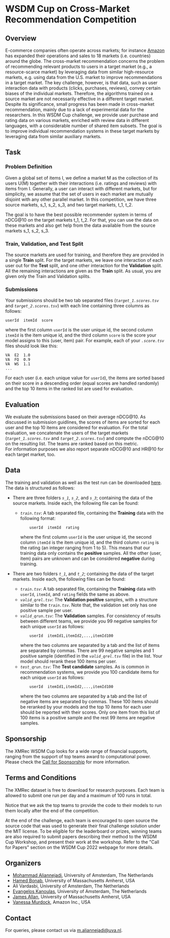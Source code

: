 # WSDM Cup on Cross-Market Recommendation Competition

## Overview
E-commerce companies often operate across markets; for instance [Amazon](https://www.amazon.com)
has expanded their operations and sales to 18 markets (i.e. countries) around the globe. 
The cross-market recommendation concerns the problem of recommending relevant products to users in a target market (e.g., a resource-scarce market) by leveraging data from similar high-resource markets, e.g. using data from the U.S. market to improve recommendations in a target market. 
The key challenge, however, is that data, such as user interaction data with products (clicks, purchases, reviews), convey certain biases of the individual markets. 
Therefore, the algorithms trained on a source market are not necessarily effective in a different target market.
Despite its significance, small progress has been made in cross-market recommendation, mainly due to a lack of experimental data for the researchers. In this WSDM Cup challenge, we provide user purchase and rating data on various markets, enriched with review data in different languages, with a considerable number of shared item subsets. The goal is to improve individual recommendation systems in these target markets by leveraging data from similar auxiliary markets.


## Task
### Problem Definition

Given a global set of items I, 
we define a market M as the collection of its users U(M) together with their interactions (i.e. ratings and reviews) with items from I.
Generally, a user can interact with different markets, but for simplicity, we assume that the set of users in each market are mutually disjoint with any other parallel market.
In this competition, we have three source markets, s_1, s_2, s_3, and two target markets, t_1, t_2. 

The goal is to have the best possible recommender system in terms of nDCG@10 on the target markets t_1, t_2.
For that, you can use the data on these markets and also get help from the data available from the source markets s_1, s_2, s_3.


### Train, Validation, and Test Split

The source markets are used for training, and therefore they are provided in a single **Train** split.
For the target markets, we leave one interaction of each user out for the **Test** split, and one other interaction for the **Validation** split. All the remaining interactions are given as the **Train** split. As usual, you are given only the Train and Validation splits.


### Submissions

Your submissions should be two tab separated files (*```target_1.scores.tsv```* and *```target_2.scores.tsv```*) with each line containing three columns as follows:

```
userId	itemId	score
```
where the first column ```userId``` is the user unique id, the second column ```itemId``` is the item unique id, and the third column ```score``` is the score your model assigns to this (user, item) pair.
For example, each of your *```.score.tsv```* files should look like this:
```
VA	E2	1.0 
VA	FQ	0.9 
VA	WS	1.1
...
```
For each user (i.e. each unique value for ```userId```), the items are sorted based on their score in a descending order (equal scores are handled randomly) and the top 10 items in the ranked list are used for evaluation.


## Evaluation

We evaluate the submissions based on their average nDCG@10.
As discussed in submission guidlines, the scores of items are sorted for each user and the top 10 items are considered for evaluation.
For the total evaluation, we concatenate the users of the target markets (*```target_1.scores.tsv```* and *```target_2.scores.tsv```*) and compute the nDCG@10 on the resulting list. The teams are ranked based on this metric.
<br>
For information purposes we also report separate nDCG@10 and HR@10 for each target market, too.


## Data
The training and validation as well as the test run can be downloaded [here](#).
The data is structured as follows:

- There are three folders 
*```s_1```*,
*```s_2```*, and 
*```s_3```*;
containing the data of the source markets. Inside each, the following file can be found:
    - *```train.tsv```*: A tab separated file, containing the **Training** data with the following format:
        ```
            userId	itemId	rating
        ```
        where the first column ```userId``` is the user unique id, the second column ```itemId``` is the item unique id, and the third column ```rating``` is the rating (an integer ranging from 1 to 5).
        This means that our training data only contains the **positive** samples. All the other (user, item) pairs are unknown and can be considered **negative** during training.

- There are two folders
*```t_1```*, and 
*```t_2```*; containing the data of the target markets. Inside each, the following files can be found:
    - *```train.tsv```*: 
        A tab separated file, containing the **Training** data with ```userId```, ```itemId```, and ```rating``` fields the same as above.
    - *```valid_qrel.tsv```*:
        The **Validation positive** samples, with a structure similar to the *```train.tsv```*.
        Note that, the validation set only has one positive sample per user.
    - *```valid_qrun.tsv```*:
        The **Validation** samples. For consistency of results between different teams, we provide you 99 negative samples for each unique ```userId``` as follows:
        ```
            userId	itemId1,itemId2,...,itemId100
        ```
        where the two columns are separated by a tab and the list of items are separated by commas. There are 99 negative samples and 1 positive sample (identified in the *```valid_qrel.tsv```* file) in the list. Your model should rerank these 100 items per user.
    - *```test_qrun.tsv```*:
        The **Test candidate** samples. As is common in recommendation systems, we provide you 100 candidate items for each unique ```userId``` as follows:
        ```
            userId	itemId1,itemId2,...,itemId100
        ```
        where the two columns are separated by a tab and the list of negative items are separated by commas.
        These 100 items should be reranked by your models and the top 10 items for each user should be reported with their scores.
        Only one item from this list of 100 items is a positive sample and the rest 99 items are negative samples.

## Sponsorship
The XMRec WSDM Cup looks for a wide range of financial supports, ranging from the support of top teams award to computational power. Please check the [Call for Sponsorship](https://xmrec.github.io//wsdmcup/sponsorship.pdf) for more information.
        
## Terms and Conditions
The XMRec dataset is free to download for research purposes.
Each team is allowed to submit one run per day and a maximum of 100 runs in total.

Notice that we ask the top teams to provide the code to their models to run them locally after the end of the competition.

At the end of the challenge, each team is encouraged to open source the source code that was used to generate their final challenge solution under the MIT license. To be eligible for the leaderboard or prizes, winning teams are also required to submit papers describing their method to the WSDM Cup Workshop, and present their work at the workshop. Refer to the "Call for Papers" section on the WSDM Cup 2022 webpage for more details.

## Organizers
 - [Mohammad Aliannejadi](http://aliannejadi.com), University of Amsterdam, The Netherlands
 - [Hamed Bonab](https://people.cs.umass.edu/~bonab/), University of Massachusetts Amherst, USA
 - Ali Vardasbi, University of Amsterdam, The Netherlands
 - [Evangelos Kanoulas](https://staff.fnwi.uva.nl/e.kanoulas/), University of Amsterdam, The Netherlands
 - [James Allan](http://ciir.cs.umass.edu/~allan/), University of Massachusetts Amherst, USA
 - [Vanessa Murdock](https://www.amazon.science/author/vanessa-murdock), Amazon Inc., USA

## Contact
For queries, please contact us via [m.aliannejadi@uva.nl](mailto:m.aliannejadi@uva.nl).

